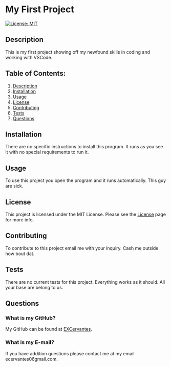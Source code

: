 # My First Project
    
[![License: MIT](https://img.shields.io/badge/License-MIT-yellow.svg)](https://opensource.org/licenses/MIT)
    
## Description
  
This is my first project showing off my newfound skills in coding and working with VSCode.

## Table of Contents:

1. [Description](#description) 
2. [Installation](#installation)
3. [Usage](#usage)  
4. [License](#license)
5. [Contributing](#contributing)
6. [Tests](#tests)
7. [Questions](#questions)
  
## Installation
  
There are no specific instructions to install this program. It runs as you see it with no special requirements to run it.
  
## Usage
  
To use this project you open the program and it runs automatically. This guy are sick.
  
## License
  
This project is licensed under the MIT License. Please see the [License](https://opensource.org/licenses/MIT) page for more info.

## Contributing
  
To contribute to this project email me with your inquiry. Cash me outside how bout dat.
  
## Tests
  
There are no current tests for this project. Everything works as it should. All your base are belong to us.
  
## Questions

### What is my GitHub?
My GitHub can be found at [EXCervantes](https://github.com/EXCervantes).
  
### What is my E-mail?
If you have addition questions please contact me at my email ecervantes06gmail.com.